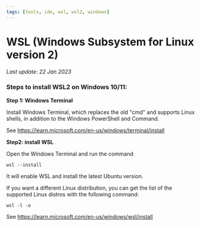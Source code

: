 ```yaml
---
tags: [tools, ide, wsl, wsl2, windows]
---
```


# WSL (Windows Subsystem for Linux version 2)

*Last update: 22 Jan 2023*

### Steps to install WSL2 on Windows 10/11:

**Step 1: Windows Terminal**

Install Windows Terminal, which replaces the old "cmd" and supports Linux shells, in addition to the Windows PowerShell and Command. 

See https://learn.microsoft.com/en-us/windows/terminal/install 

**Step2: install WSL**

Open the Windows Terminal and run the command

    wsl --install

It will enable WSL and install the latest Ubuntu version.

If you want a different Linux distribution, you can get the list of the supported Linux distros with the following command:

    wsl -l -o

See https://learn.microsoft.com/en-us/windows/wsl/install


